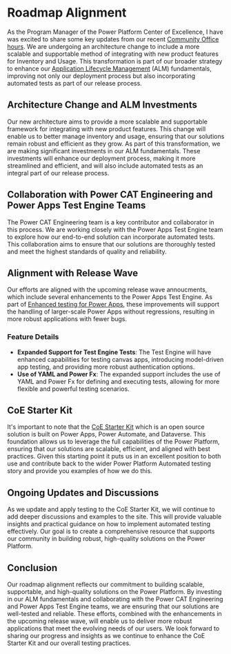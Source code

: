 # Roadmap Alignment

As the Program Manager of the Power Platform Center of Excellence, I have was excited to share some key updates from our recent [Community Office hours](https://www.linkedin.com/feed/update/urn:li:activity:7262550764605104138/). We are undergoing an architecture change to include a more scalable and supportable method of integrating with new product features for Inventory and Usage. This transformation is part of our broader strategy to enhance our [Application Lifecycle Management](../examples/coe-kit-test-automation-alm.md) (ALM) fundamentals, improving not only our deployment process but also incorporating automated tests as part of our release process.

## Architecture Change and ALM Investments

Our new architecture aims to provide a more scalable and supportable framework for integrating with new product features. This change will enable us to better manage inventory and usage, ensuring that our solutions remain robust and efficient as they grow. As part of this transformation, we are making significant investments in our ALM fundamentals. These investments will enhance our deployment process, making it more streamlined and efficient, and will also include automated tests as an integral part of our release process.

## Collaboration with Power CAT Engineering and Power Apps Test Engine Teams

The Power CAT Engineering team is a key contributor and collaborator in this process. We are working closely with the Power Apps Test Engine team to explore how our end-to-end solution can incorporate automated tests. This collaboration aims to ensure that our solutions are thoroughly tested and meet the highest standards of quality and reliability.

## Alignment with Release Wave

Our efforts are aligned with the upcoming release wave annoucments, which include several enhancements to the Power Apps Test Engine. As part of [Enhanced testing for Power Apps](https://learn.microsoft.com/power-platform/release-plan/2024wave2/power-apps/execute-tests-power-apps-securely), these improvements will support the handling of larger-scale Power Apps without regressions, resulting in more robust applications with fewer bugs.

### Feature Details

- **Expanded Support for Test Engine Tests**: The Test Engine will have enhanced capabilities for testing canvas apps, introducing model-driven app testing, and providing more robust authentication options.
- **Use of YAML and Power Fx**: The expanded support includes the use of YAML and Power Fx for defining and executing tests, allowing for more flexible and powerful testing scenarios.

## CoE Starter Kit

It's important to note that the [CoE Starter Kit](https://learn.microsoft.com/power-platform/guidance/coe/starter-kit) which is an open source solution is built on Power Apps, Power Automate, and Dataverse. This foundation allows us to leverage the full capabilities of the Power Platform, ensuring that our solutions are scalable, efficient, and aligned with best practices. Given this starting point it puts us in an excellent position to both use and contribute back to the wider Power Platform Automated testing story and provide you examples of how we do this.

## Ongoing Updates and Discussions

As we update and apply testing to the CoE Starter Kit, we will continue to add deeper discussions and examples to the site. This will provide valuable insights and practical guidance on how to implement automated testing effectively. Our goal is to create a comprehensive resource that supports our community in building robust, high-quality solutions on the Power Platform.

## Conclusion

Our roadmap alignment reflects our commitment to building scalable, supportable, and high-quality solutions on the Power Platform. By investing in our ALM fundamentals and collaborating with the Power CAT Engineering and Power Apps Test Engine teams, we are ensuring that our solutions are well-tested and reliable. These efforts, combined with the enhancements in the upcoming release wave, will enable us to deliver more robust applications that meet the evolving needs of our users. We look forward to sharing our progress and insights as we continue to enhance the CoE Starter Kit and our overall testing practices.
